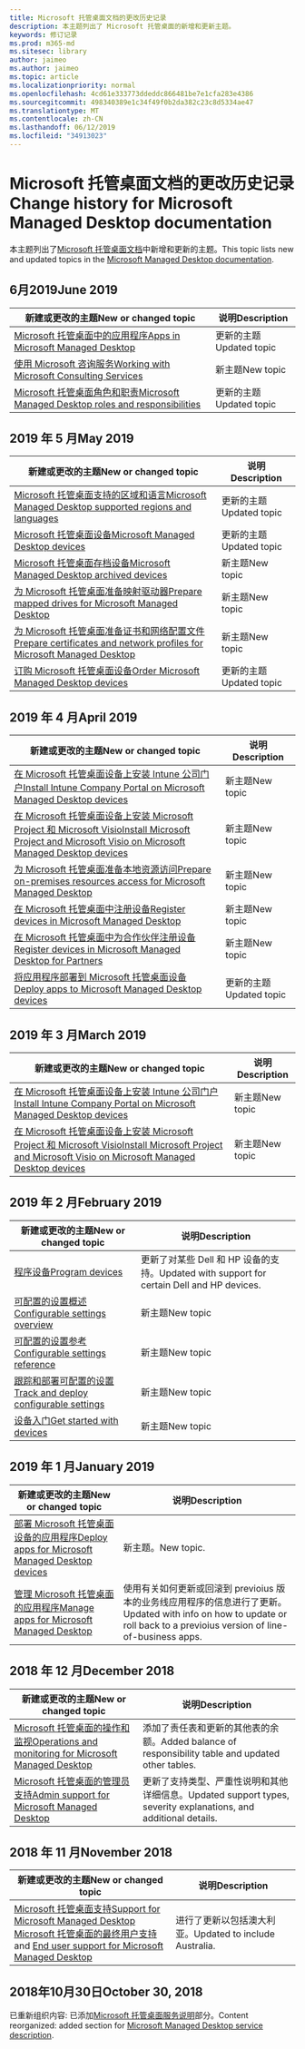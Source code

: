 ```yaml
---
title: Microsoft 托管桌面文档的更改历史记录
description: 本主题列出了 Microsoft 托管桌面的新增和更新主题。
keywords: 修订记录
ms.prod: m365-md
ms.sitesec: library
author: jaimeo
ms.author: jaimeo
ms.topic: article
ms.localizationpriority: normal
ms.openlocfilehash: 4cd61e333773ddeddc866481be7e1cfa283e4386
ms.sourcegitcommit: 498340389e1c34f49f0b2da382c23c8d5334ae47
ms.translationtype: MT
ms.contentlocale: zh-CN
ms.lasthandoff: 06/12/2019
ms.locfileid: "34913023"
---
```

# <a name="change-history-for-microsoft-managed-desktop-documentation"></a><span data-ttu-id="f0ef4-104">Microsoft 托管桌面文档的更改历史记录</span><span class="sxs-lookup"><span data-stu-id="f0ef4-104">Change history for Microsoft Managed Desktop documentation</span></span>

<span data-ttu-id="f0ef4-105">本主题列出了[Microsoft 托管桌面文档](index.yml)中新增和更新的主题。</span><span class="sxs-lookup"><span data-stu-id="f0ef4-105">This topic lists new and updated topics in the [Microsoft Managed Desktop documentation](index.yml).</span></span>

## <a name="june-2019"></a><span data-ttu-id="f0ef4-106">6月2019</span><span class="sxs-lookup"><span data-stu-id="f0ef4-106">June 2019</span></span>
<span data-ttu-id="f0ef4-107">新建或更改的主题</span><span class="sxs-lookup"><span data-stu-id="f0ef4-107">New or changed topic</span></span> | <span data-ttu-id="f0ef4-108">说明</span><span class="sxs-lookup"><span data-stu-id="f0ef4-108">Description</span></span>
--- | ---
[<span data-ttu-id="f0ef4-109">Microsoft 托管桌面中的应用程序</span><span class="sxs-lookup"><span data-stu-id="f0ef4-109">Apps in Microsoft Managed Desktop</span></span>](get-ready/apps.md) | <span data-ttu-id="f0ef4-110">更新的主题</span><span class="sxs-lookup"><span data-stu-id="f0ef4-110">Updated topic</span></span>
[<span data-ttu-id="f0ef4-111">使用 Microsoft 咨询服务</span><span class="sxs-lookup"><span data-stu-id="f0ef4-111">Working with Microsoft Consulting Services</span></span>](get-ready/apps-mcs.md) | <span data-ttu-id="f0ef4-112">新主题</span><span class="sxs-lookup"><span data-stu-id="f0ef4-112">New topic</span></span>
[<span data-ttu-id="f0ef4-113">Microsoft 托管桌面角色和职责</span><span class="sxs-lookup"><span data-stu-id="f0ef4-113">Microsoft Managed Desktop roles and responsibilities</span></span>](intro/roles-and-responsibilities.md) | <span data-ttu-id="f0ef4-114">更新的主题</span><span class="sxs-lookup"><span data-stu-id="f0ef4-114">Updated topic</span></span>


## <a name="may-2019"></a><span data-ttu-id="f0ef4-115">2019 年 5 月</span><span class="sxs-lookup"><span data-stu-id="f0ef4-115">May 2019</span></span>
<span data-ttu-id="f0ef4-116">新建或更改的主题</span><span class="sxs-lookup"><span data-stu-id="f0ef4-116">New or changed topic</span></span> | <span data-ttu-id="f0ef4-117">说明</span><span class="sxs-lookup"><span data-stu-id="f0ef4-117">Description</span></span>
--- | ---
[<span data-ttu-id="f0ef4-118">Microsoft 托管桌面支持的区域和语言</span><span class="sxs-lookup"><span data-stu-id="f0ef4-118">Microsoft Managed Desktop supported regions and languages</span></span>](service-description/regions-languages.md) | <span data-ttu-id="f0ef4-119">更新的主题</span><span class="sxs-lookup"><span data-stu-id="f0ef4-119">Updated topic</span></span>
[<span data-ttu-id="f0ef4-120">Microsoft 托管桌面设备</span><span class="sxs-lookup"><span data-stu-id="f0ef4-120">Microsoft Managed Desktop devices</span></span>](service-description/device-list.md) | <span data-ttu-id="f0ef4-121">更新的主题</span><span class="sxs-lookup"><span data-stu-id="f0ef4-121">Updated topic</span></span>
[<span data-ttu-id="f0ef4-122">Microsoft 托管桌面存档设备</span><span class="sxs-lookup"><span data-stu-id="f0ef4-122">Microsoft Managed Desktop archived devices</span></span>](service-description/archived-device-list.md) | <span data-ttu-id="f0ef4-123">新主题</span><span class="sxs-lookup"><span data-stu-id="f0ef4-123">New topic</span></span>
[<span data-ttu-id="f0ef4-124">为 Microsoft 托管桌面准备映射驱动器</span><span class="sxs-lookup"><span data-stu-id="f0ef4-124">Prepare mapped drives for Microsoft Managed Desktop</span></span>](get-ready/mapped-drives.md) | <span data-ttu-id="f0ef4-125">新主题</span><span class="sxs-lookup"><span data-stu-id="f0ef4-125">New topic</span></span>
[<span data-ttu-id="f0ef4-126">为 Microsoft 托管桌面准备证书和网络配置文件</span><span class="sxs-lookup"><span data-stu-id="f0ef4-126">Prepare certificates and network profiles for Microsoft Managed Desktop</span></span>](get-ready/certs-wifi-lan.md) | <span data-ttu-id="f0ef4-127">新主题</span><span class="sxs-lookup"><span data-stu-id="f0ef4-127">New topic</span></span>
[<span data-ttu-id="f0ef4-128">订购 Microsoft 托管桌面设备</span><span class="sxs-lookup"><span data-stu-id="f0ef4-128">Order Microsoft Managed Desktop devices</span></span>](get-started/devices.md) | <span data-ttu-id="f0ef4-129">更新的主题</span><span class="sxs-lookup"><span data-stu-id="f0ef4-129">Updated topic</span></span>


## <a name="april-2019"></a><span data-ttu-id="f0ef4-130">2019 年 4 月</span><span class="sxs-lookup"><span data-stu-id="f0ef4-130">April 2019</span></span>
<span data-ttu-id="f0ef4-131">新建或更改的主题</span><span class="sxs-lookup"><span data-stu-id="f0ef4-131">New or changed topic</span></span> | <span data-ttu-id="f0ef4-132">说明</span><span class="sxs-lookup"><span data-stu-id="f0ef4-132">Description</span></span>
--- | ---
[<span data-ttu-id="f0ef4-133">在 Microsoft 托管桌面设备上安装 Intune 公司门户</span><span class="sxs-lookup"><span data-stu-id="f0ef4-133">Install Intune Company Portal on Microsoft Managed Desktop devices</span></span>](get-started/company-portal.md) | <span data-ttu-id="f0ef4-134">新主题</span><span class="sxs-lookup"><span data-stu-id="f0ef4-134">New topic</span></span>
[<span data-ttu-id="f0ef4-135">在 Microsoft 托管桌面设备上安装 Microsoft Project 和 Microsoft Visio</span><span class="sxs-lookup"><span data-stu-id="f0ef4-135">Install Microsoft Project and Microsoft Visio on Microsoft Managed Desktop devices</span></span>](get-started/project-visio.md) | <span data-ttu-id="f0ef4-136">新主题</span><span class="sxs-lookup"><span data-stu-id="f0ef4-136">New topic</span></span> 
[<span data-ttu-id="f0ef4-137">为 Microsoft 托管桌面准备本地资源访问</span><span class="sxs-lookup"><span data-stu-id="f0ef4-137">Prepare on-premises resources access for Microsoft Managed Desktop</span></span>](get-ready/authentication.md) | <span data-ttu-id="f0ef4-138">新主题</span><span class="sxs-lookup"><span data-stu-id="f0ef4-138">New topic</span></span>
[<span data-ttu-id="f0ef4-139">在 Microsoft 托管桌面中注册设备</span><span class="sxs-lookup"><span data-stu-id="f0ef4-139">Register devices in Microsoft Managed Desktop</span></span>](get-started/register-devices-self.md) | <span data-ttu-id="f0ef4-140">新主题</span><span class="sxs-lookup"><span data-stu-id="f0ef4-140">New topic</span></span>
[<span data-ttu-id="f0ef4-141">在 Microsoft 托管桌面中为合作伙伴注册设备</span><span class="sxs-lookup"><span data-stu-id="f0ef4-141">Register devices in Microsoft Managed Desktop for Partners</span></span>](get-started/register-devices-partner.md) | <span data-ttu-id="f0ef4-142">新主题</span><span class="sxs-lookup"><span data-stu-id="f0ef4-142">New topic</span></span>
[<span data-ttu-id="f0ef4-143">将应用程序部署到 Microsoft 托管桌面设备</span><span class="sxs-lookup"><span data-stu-id="f0ef4-143">Deploy apps to Microsoft Managed Desktop devices</span></span>](get-started/deploy-apps.md) | <span data-ttu-id="f0ef4-144">更新的主题</span><span class="sxs-lookup"><span data-stu-id="f0ef4-144">Updated topic</span></span>

## <a name="march-2019"></a><span data-ttu-id="f0ef4-145">2019 年 3 月</span><span class="sxs-lookup"><span data-stu-id="f0ef4-145">March 2019</span></span>
<span data-ttu-id="f0ef4-146">新建或更改的主题</span><span class="sxs-lookup"><span data-stu-id="f0ef4-146">New or changed topic</span></span> | <span data-ttu-id="f0ef4-147">说明</span><span class="sxs-lookup"><span data-stu-id="f0ef4-147">Description</span></span>
--- | ---
[<span data-ttu-id="f0ef4-148">在 Microsoft 托管桌面设备上安装 Intune 公司门户</span><span class="sxs-lookup"><span data-stu-id="f0ef4-148">Install Intune Company Portal on Microsoft Managed Desktop devices</span></span>](get-started/company-portal.md) | <span data-ttu-id="f0ef4-149">新主题</span><span class="sxs-lookup"><span data-stu-id="f0ef4-149">New topic</span></span>
[<span data-ttu-id="f0ef4-150">在 Microsoft 托管桌面设备上安装 Microsoft Project 和 Microsoft Visio</span><span class="sxs-lookup"><span data-stu-id="f0ef4-150">Install Microsoft Project and Microsoft Visio on Microsoft Managed Desktop devices</span></span>](get-started/project-visio.md) | <span data-ttu-id="f0ef4-151">新主题</span><span class="sxs-lookup"><span data-stu-id="f0ef4-151">New topic</span></span>

## <a name="february-2019"></a><span data-ttu-id="f0ef4-152">2019 年 2 月</span><span class="sxs-lookup"><span data-stu-id="f0ef4-152">February 2019</span></span>
<span data-ttu-id="f0ef4-153">新建或更改的主题</span><span class="sxs-lookup"><span data-stu-id="f0ef4-153">New or changed topic</span></span> | <span data-ttu-id="f0ef4-154">说明</span><span class="sxs-lookup"><span data-stu-id="f0ef4-154">Description</span></span>
--- | ---
[<span data-ttu-id="f0ef4-155">程序设备</span><span class="sxs-lookup"><span data-stu-id="f0ef4-155">Program devices</span></span>](service-description/device-list.md) | <span data-ttu-id="f0ef4-156">更新了对某些 Dell 和 HP 设备的支持。</span><span class="sxs-lookup"><span data-stu-id="f0ef4-156">Updated with support for certain Dell and HP devices.</span></span>
[<span data-ttu-id="f0ef4-157">可配置的设置概述</span><span class="sxs-lookup"><span data-stu-id="f0ef4-157">Configurable settings overview</span></span>](working-with-managed-desktop/config-setting-overview.md) | <span data-ttu-id="f0ef4-158">新主题</span><span class="sxs-lookup"><span data-stu-id="f0ef4-158">New topic</span></span>
[<span data-ttu-id="f0ef4-159">可配置的设置参考</span><span class="sxs-lookup"><span data-stu-id="f0ef4-159">Configurable settings reference</span></span>](working-with-managed-desktop/config-setting-ref.md) | <span data-ttu-id="f0ef4-160">新主题</span><span class="sxs-lookup"><span data-stu-id="f0ef4-160">New topic</span></span>
[<span data-ttu-id="f0ef4-161">跟踪和部署可配置的设置</span><span class="sxs-lookup"><span data-stu-id="f0ef4-161">Track and deploy configurable settings</span></span>](working-with-managed-desktop/config-setting-deploy.md) | <span data-ttu-id="f0ef4-162">新主题</span><span class="sxs-lookup"><span data-stu-id="f0ef4-162">New topic</span></span>
[<span data-ttu-id="f0ef4-163">设备入门</span><span class="sxs-lookup"><span data-stu-id="f0ef4-163">Get started with devices</span></span>](get-started/get-started-devices.md) | <span data-ttu-id="f0ef4-164">新主题</span><span class="sxs-lookup"><span data-stu-id="f0ef4-164">New topic</span></span>

## <a name="january-2019"></a><span data-ttu-id="f0ef4-165">2019 年 1 月</span><span class="sxs-lookup"><span data-stu-id="f0ef4-165">January 2019</span></span>
<span data-ttu-id="f0ef4-166">新建或更改的主题</span><span class="sxs-lookup"><span data-stu-id="f0ef4-166">New or changed topic</span></span> | <span data-ttu-id="f0ef4-167">说明</span><span class="sxs-lookup"><span data-stu-id="f0ef4-167">Description</span></span>
--- | ---
[<span data-ttu-id="f0ef4-168">部署 Microsoft 托管桌面设备的应用程序</span><span class="sxs-lookup"><span data-stu-id="f0ef4-168">Deploy apps for Microsoft Managed Desktop devices</span></span>](get-started/deploy-apps.md) | <span data-ttu-id="f0ef4-169">新主题。</span><span class="sxs-lookup"><span data-stu-id="f0ef4-169">New topic.</span></span>
[<span data-ttu-id="f0ef4-170">管理 Microsoft 托管桌面的应用程序</span><span class="sxs-lookup"><span data-stu-id="f0ef4-170">Manage apps for Microsoft Managed Desktop</span></span>](working-with-managed-desktop/manage-apps.md) | <span data-ttu-id="f0ef4-171">使用有关如何更新或回滚到 previoius 版本的业务线应用程序的信息进行了更新。</span><span class="sxs-lookup"><span data-stu-id="f0ef4-171">Updated with info on how to update or roll back to a previoius version of line-of-business apps.</span></span> 

## <a name="december-2018"></a><span data-ttu-id="f0ef4-172">2018 年 12 月</span><span class="sxs-lookup"><span data-stu-id="f0ef4-172">December 2018</span></span>
<span data-ttu-id="f0ef4-173">新建或更改的主题</span><span class="sxs-lookup"><span data-stu-id="f0ef4-173">New or changed topic</span></span> | <span data-ttu-id="f0ef4-174">说明</span><span class="sxs-lookup"><span data-stu-id="f0ef4-174">Description</span></span>
--- | ---
[<span data-ttu-id="f0ef4-175">Microsoft 托管桌面的操作和监视</span><span class="sxs-lookup"><span data-stu-id="f0ef4-175">Operations and monitoring for Microsoft Managed Desktop</span></span>](service-description/operations-and-monitoring.md) | <span data-ttu-id="f0ef4-176">添加了责任表和更新的其他表的余额。</span><span class="sxs-lookup"><span data-stu-id="f0ef4-176">Added balance of responsibility table and updated other tables.</span></span>
[<span data-ttu-id="f0ef4-177">Microsoft 托管桌面的管理员支持</span><span class="sxs-lookup"><span data-stu-id="f0ef4-177">Admin support for Microsoft Managed Desktop</span></span>](working-with-managed-desktop/admin-support.md) | <span data-ttu-id="f0ef4-178">更新了支持类型、严重性说明和其他详细信息。</span><span class="sxs-lookup"><span data-stu-id="f0ef4-178">Updated support types, severity explanations, and additional details.</span></span>

## <a name="november-2018"></a><span data-ttu-id="f0ef4-179">2018 年 11 月</span><span class="sxs-lookup"><span data-stu-id="f0ef4-179">November 2018</span></span>

<span data-ttu-id="f0ef4-180">新建或更改的主题</span><span class="sxs-lookup"><span data-stu-id="f0ef4-180">New or changed topic</span></span> | <span data-ttu-id="f0ef4-181">说明</span><span class="sxs-lookup"><span data-stu-id="f0ef4-181">Description</span></span>
--- | ---
[<span data-ttu-id="f0ef4-182">Microsoft 托管桌面支持</span><span class="sxs-lookup"><span data-stu-id="f0ef4-182">Support for Microsoft Managed Desktop</span></span>](service-description/support.md)<br /><span data-ttu-id="f0ef4-183">[Microsoft 托管桌面的最终用户支持](working-with-managed-desktop/end-user-support.md)</span><span class="sxs-lookup"><span data-stu-id="f0ef4-183">and [End user support for Microsoft Managed Desktop](working-with-managed-desktop/end-user-support.md)</span></span> | <span data-ttu-id="f0ef4-184">进行了更新以包括澳大利亚。</span><span class="sxs-lookup"><span data-stu-id="f0ef4-184">Updated to include Australia.</span></span>

## <a name="october-30-2018"></a><span data-ttu-id="f0ef4-185">2018年10月30日</span><span class="sxs-lookup"><span data-stu-id="f0ef4-185">October 30, 2018</span></span>
<span data-ttu-id="f0ef4-186">已重新组织内容: 已添加[Microsoft 托管桌面服务说明](service-description/index.md)部分。</span><span class="sxs-lookup"><span data-stu-id="f0ef4-186">Content reorganized: added section for [Microsoft Managed Desktop service description](service-description/index.md).</span></span> 

